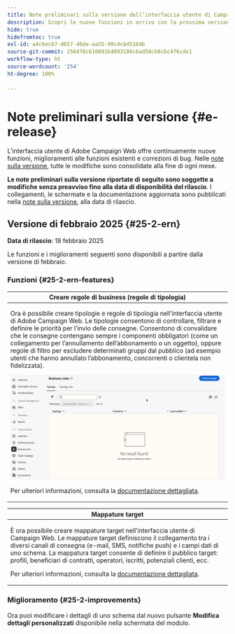 ```yaml
---
title: Note preliminari sulla versione dell’interfaccia utente di Campaign Web v8
description: Scopri le nuove funzioni in arrivo con la prossima versione dell’interfaccia utente di Campaign Web
hide: true
hidefromtoc: true
exl-id: a4c6ecb7-d657-46de-aa55-90c4cb45164b
source-git-commit: 256d78c616891b4893186c6ad58cb6cbc4f6cde1
workflow-type: ht
source-wordcount: '254'
ht-degree: 100%

---
```


# Note preliminari sulla versione {#e-release}

L’interfaccia utente di Adobe Campaign Web offre continuamente nuove funzioni, miglioramenti alle funzioni esistenti e correzioni di bug. Nelle [note sulla versione](release-notes.md), tutte le modifiche sono consolidate alla fine di ogni mese.

**Le note preliminari sulla versione riportate di seguito sono soggette a modifiche senza preavviso fino alla data di disponibilità del rilascio**. I collegamenti, le schermate e la documentazione aggiornata sono pubblicati nella [note sulla versione](release-notes.md), alla data di rilascio.

## Versione di febbraio 2025 {#25-2-ern}

**Data di rilascio**: 18 febbraio 2025

Le funzioni e i miglioramenti seguenti sono disponibili a partire dalla versione di febbraio.

### Funzioni {#25-2-ern-features}

<table>
<thead>
<tr>
<th><strong>Creare regole di business (regole di tipologia)</strong><br/></th>
</tr>
</thead>
<tbody>
<tr>
<td>
<p>Ora è possibile creare tipologie e regole di tipologia nell’interfaccia utente di Adobe Campaign Web. Le tipologie consentono di controllare, filtrare e definire le priorità per l’invio delle consegne. Consentono di convalidare che le consegne contengano sempre i componenti obbligatori (come un collegamento per l’annullamento dell’abbonamento o un oggetto), oppure regole di filtro per escludere determinati gruppi dal pubblico (ad esempio utenti che hanno annullato l’abbonamento, concorrenti o clientela non fidelizzata).</p>
<img src="assets/do-not-localize/typology.gif">
<p>Per ulteriori informazioni, consulta la <a href="../administration/typologies.md">documentazione dettagliata</a>.</p>
</td>
</tr>
</tbody>
</table>

<table>
<thead>
<tr>
<th><strong>Mappature target</strong><br/></th>
</tr>
</thead>
<tbody>
<tr>
<td>
<p>È ora possibile creare mappature target nell’interfaccia utente di Campaign Web. Le mappature target definiscono il collegamento tra i diversi canali di consegna (e-mail, SMS, notifiche push) e i campi dati di uno schema. La mappatura target consente di definire il pubblico target: profili, beneficiari di contratti, operatori, iscritti, potenziali clienti, ecc.</p>
<p>Per ulteriori informazioni, consulta la <a href="../administration/typologies.md">documentazione dettagliata</a>.</p>
</td>
</tr>
</tbody>
</table>


### Miglioramento {#25-2-improvements}

Ora puoi modificare i dettagli di uno schema dal nuovo pulsante **Modifica dettagli personalizzati** disponibile nella schermata del modulo.